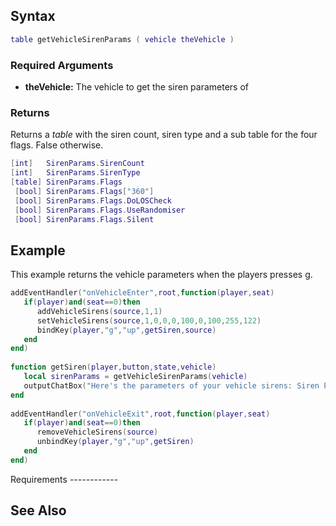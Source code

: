Syntax
------

``` lua
table getVehicleSirenParams ( vehicle theVehicle )
```

### Required Arguments

-   **theVehicle:** The vehicle to get the siren parameters of

### Returns

Returns a *table* with the siren count, siren type and a sub table for the four flags. False otherwise.

``` lua
[int]   SirenParams.SirenCount
[int]   SirenParams.SirenType
[table] SirenParams.Flags
 [bool] SirenParams.Flags["360"]
 [bool] SirenParams.Flags.DoLOSCheck
 [bool] SirenParams.Flags.UseRandomiser
 [bool] SirenParams.Flags.Silent
```

Example
-------

<section name="Server" class="server" show="true">
This example returns the vehicle parameters when the players presses g.

``` lua
addEventHandler("onVehicleEnter",root,function(player,seat)
   if(player)and(seat==0)then
      addVehicleSirens(source,1,1)
      setVehicleSirens(source,1,0,0,0,100,0,100,255,122)
      bindKey(player,"g","up",getSiren,source)
   end
end)
 
function getSiren(player,button,state,vehicle)
   local sirenParams = getVehicleSirenParams(vehicle)
   outputChatBox("Here's the parameters of your vehicle sirens: Siren Points: "..tostring(sirenParams.SirenCount)..", Type of Siren: "..tostring(sirenParams.SirenType)..".",player)
end
 
addEventHandler("onVehicleExit",root,function(player,seat)
   if(player)and(seat==0)then
      removeVehicleSirens(source)
      unbindKey(player,"g","up",getSiren)
   end
end)
```

</section>
Requirements
------------

See Also
--------
